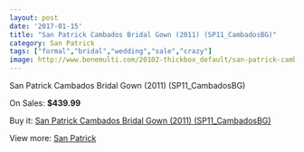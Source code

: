 ```yaml
---
layout: post
date: '2017-01-15'
title: "San Patrick Cambados Bridal Gown (2011) (SP11_CambadosBG)"
category: San Patrick
tags: ["formal","bridal","wedding","sale","crazy"]
image: http://www.benemulti.com/20102-thickbox_default/san-patrick-cambados-bridal-gown-2011-sp11cambadosbg.jpg
---
```

San Patrick Cambados Bridal Gown (2011) (SP11_CambadosBG)

On Sales: **$439.99**
<a href="https://www.benemulti.com/en/san-patrick/7569-san-patrick-cambados-bridal-gown-2011-sp11cambadosbg.html"><amp-img layout="responsive" width="600" height="600" src="//www.benemulti.com/20102-thickbox_default/san-patrick-cambados-bridal-gown-2011-sp11cambadosbg.jpg" alt="San Patrick Cambados Bridal Gown (2011) (SP11_CambadosBG) 0" /></a>
<a href="https://www.benemulti.com/en/san-patrick/7569-san-patrick-cambados-bridal-gown-2011-sp11cambadosbg.html"><amp-img layout="responsive" width="600" height="600" src="//www.benemulti.com/20104-thickbox_default/san-patrick-cambados-bridal-gown-2011-sp11cambadosbg.jpg" alt="San Patrick Cambados Bridal Gown (2011) (SP11_CambadosBG) 1" /></a>
<a href="https://www.benemulti.com/en/san-patrick/7569-san-patrick-cambados-bridal-gown-2011-sp11cambadosbg.html"><amp-img layout="responsive" width="600" height="600" src="//www.benemulti.com/20103-thickbox_default/san-patrick-cambados-bridal-gown-2011-sp11cambadosbg.jpg" alt="San Patrick Cambados Bridal Gown (2011) (SP11_CambadosBG) 2" /></a>

Buy it: [San Patrick Cambados Bridal Gown (2011) (SP11_CambadosBG)](https://www.benemulti.com/en/san-patrick/7569-san-patrick-cambados-bridal-gown-2011-sp11cambadosbg.html "San Patrick Cambados Bridal Gown (2011) (SP11_CambadosBG)")

View more: [San Patrick](https://www.benemulti.com/en/61-san-patrick "San Patrick")